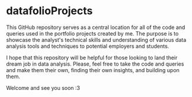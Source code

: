 # datafolioProjects
This GitHub repository serves as a central location for all of the code and queries used in the portfolio projects created by me. The purpose is to showcase the analyst's technical skills and understanding of various data analysis tools and techniques to potential employers and students.

I hope that this repository will be helpful for those looking to land their dream job in data analysis. Please, feel free to take the code and queries and make them their own, finding their own insights, and building upon them.

Welcome and see you soon :3
